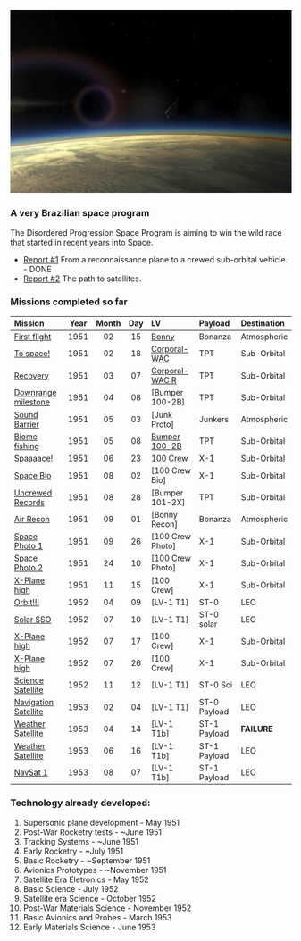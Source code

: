 
![](cover.jpg)
### A very Brazilian space program

The Disordered Progression Space Program is aiming to win the wild race that started in recent years into Space. 

* [Report #1](/reports/report-1.md) From a reconnaissance plane to a crewed sub-orbital vehicle. - DONE
* [Report #2](reports/report-2) The path to satellites.


### Missions completed so far 


| Mission                                               | Year | Month | Day | LV                                          | Payload    | Destination           |
|:------------------------------------------------------|:----:|:-----:|:---:|:--------------------------------------------|:-----------|:----------------------|
| [First flight](/missions/1951-02-15-first-launch.md)  | 1951 | 02    | 15  | [Bonny](/lvs/bonny.md)                      | Bonanza    | Atmospheric           |
| [To space!](/missions/1951-02-18-to-space.md)         | 1951 | 02    | 18  | [Corporal-WAC](/lvs/corporal-wac.md)        | TPT        | Sub-Orbital           |
| [Recovery](/missions/recovery.md)                     | 1951 | 03    | 07  | [Corporal-WAC R](/lvs/corporal-wac-r.md)    | TPT        | Sub-Orbital           |
| [Downrange milestone](/missions/downrange.md)         | 1951 | 04    | 08  | [Bumper 100-2B]                             | TPT        | Sub-Orbital           |
| [Sound Barrier](/missions/sound-barrier.md)           | 1951 | 05    | 03  | [Junk Proto]                                | Junkers    | Atmospheric           |
| [Biome fishing](/missions/biome-sr.md)                | 1951 | 05    | 08  | [Bumper 100-2B](/lvs/bumper-100-2b)         | TPT        | Sub-Orbital           |
| [Spaaaace!](/missions/crew-so.md)                     | 1951 | 06    | 23  | [100 Crew](/lvs/100-crew)                   | X-1        | Sub-Orbital           |
| [Space Bio](/missions/crew-bio.md)                    | 1951 | 08    | 02  | [100 Crew Bio]                              | X-1        | Sub-Orbital           |
| [Uncrewed Records](/missions/sr-records.md)           | 1951 | 08    | 28  | [Bumper 101-2X]                             | TPT        | Sub-Orbital           |
| [Air Recon](/missions/plane-photo.md)                 | 1951 | 09    | 01  | [Bonny Recon]                               | Bonanza    | Atmospheric           |
| [Space Photo 1](/missions/crew-photo1.md)             | 1951 | 09    | 26  | [100 Crew Photo]                            | X-1        | Sub-Orbital           |
| [Space Photo 2](/missions/crew-photo2.md)             | 1951 | 24    | 10  | [100 Crew Photo]                            | X-1        | Sub-Orbital           |
| [X-Plane high](/missions/xplane-high.md)              | 1951 | 11    | 15  | [100 Crew]                                  | X-1        | Sub-Orbital           |
| [Orbit!!!](/missions/first-orbit.md)                  | 1952 | 04    | 09  | [LV-1 T1]                                   | ST-0       | LEO                   |
| [Solar SSO](/missions/sso-orbit.md)                 | 1952 | 07    | 10  | [LV-1 T1]                                   | ST-0 solar | LEO                     |
| [X-Plane high](/missions/xplane-high.md)              | 1952 | 07    | 17  | [100 Crew]                                  | X-1        | Sub-Orbital           |
| [X-Plane high](/missions/xplane-high.md)              | 1952 | 07    | 26  | [100 Crew]                                  | X-1        | Sub-Orbital           |
| [Science Satellite](/missions/science-orbit.md)       | 1952 | 11    | 12  | [LV-1 T1]                                   | ST-0 Sci   | LEO                   |
| [Navigation Satellite](/missions/first-nav.md)       | 1953 | 02    | 04  | [LV-1 T1]                                    | ST-0 Payload   | LEO               |
| [Weather Satellite](/missions/first-weather.md)       | 1953 | 04    | 14  | [LV-1 T1b]                                   | ST-1 Payload   | **FAILURE**      |
| [Weather Satellite](/missions/first-weather.md)       | 1953 | 06    | 16  | [LV-1 T1b]                                   | ST-1 Payload   | LEO              |
| [NavSat 1](/missions/navsat1.md)                      | 1953 | 08    | 07  | [LV-1 T1b]                                    | ST-1 Payload   | LEO             |

### Technology already developed:

1. Supersonic plane development - May 1951
1. Post-War Rocketry tests - ~June 1951
1. Tracking Systems - ~June 1951
1. Early Rocketry - ~July 1951
1. Basic Rocketry - ~September 1951
1. Avionics Prototypes - ~November 1951
1. Satellite Era Eletronics - May 1952
1. Basic Science - July 1952
1. Satellite era Science - October 1952
1. Post-War Materials Science - November 1952
1. Basic Avionics and Probes - March 1953
1. Early Materials Science - June 1953
